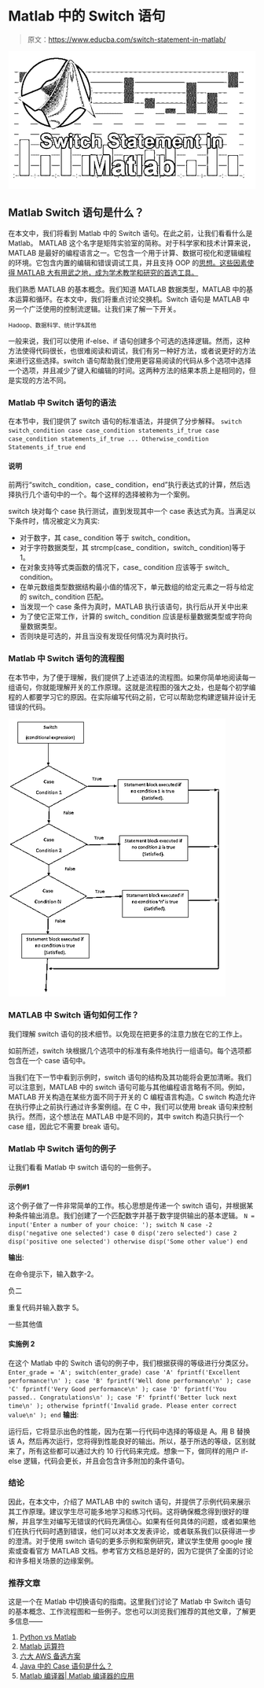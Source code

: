 # Matlab 中的 Switch 语句

> 原文：<https://www.educba.com/switch-statement-in-matlab/>

![Switch Statement in Matlab](img/fa90a1dd2d9e9ea1447601ba7d638941.png)



## Matlab Switch 语句是什么？

在本文中，我们将看到 Matlab 中的 Switch 语句。在此之前，让我们看看什么是 Matlab。
MATLAB 这个名字是矩阵实验室的简称。对于科学家和技术计算来说，MATLAB 是最好的编程语言之一。它包含一个用于计算、数据可视化和逻辑编程的环境。它包含内置的编辑和错误调试工具，并且支持 OOP 的[思想。这些因素使得 MATLAB 大有用武之地，成为学术教学和研究的首选工具。](https://www.educba.com/what-is-oop/)

我们熟悉 MATLAB 的基本概念。我们知道 MATLAB 数据类型，MATLAB 中的基本运算和循环。在本文中，我们将重点讨论交换机。Switch 语句是 MATLAB 中另一个广泛使用的控制流逻辑。让我们来了解一下开关。

<small>Hadoop、数据科学、统计学&其他</small>

一般来说，我们可以使用 if-else、if 语句创建多个可选的选择逻辑。然而，这种方法使得代码很长，也很难阅读和调试，我们有另一种好方法，或者说更好的方法来进行这些选择。switch 语句帮助我们使用更容易阅读的代码从多个选项中选择一个选项，并且减少了键入和编辑的时间。这两种方法的结果本质上是相同的，但是实现的方法不同。

### Matlab 中 Switch 语句的语法

在本节中，我们提供了 switch 语句的标准语法，并提供了分步解释。
`switch switch_condition
case case_condition
statements_if_true
case case_condition
statements_if_true
...
Otherwise_condition
Statements_if_true
end`

#### 说明

前两行“switch_ condition，case_ condition，end”执行表达式的计算，然后选择执行几个语句中的一个。每个这样的选择被称为一个案例。

switch 块对每个 case 执行测试，直到发现其中一个 case 表达式为真。当满足以下条件时，情况被定义为真实:

*   对于数字，其 case_ condition 等于 switch_ condition。
*   对于字符数据类型，其 strcmp(case_ condition，switch_ condition)等于 1。
*   在对象支持等式类函数的情况下，case_ condition 应该等于 switch_ condition。
*   在单元数组类型数据结构最小值的情况下，单元数组的给定元素之一将与给定的 switch_ condition 匹配。
*   当发现一个 case 条件为真时，MATLAB 执行该语句，执行后从开关中出来
*   为了使它正常工作，计算的 switch_ condition 应该是标量数据类型或字符向量数据类型。
*   否则块是可选的，并且当没有发现任何情况为真时执行。

### Matlab 中 Switch 语句的流程图

在本节中，为了便于理解，我们提供了上述语法的流程图。如果你简单地阅读每一组语句，你就能理解开关的工作原理。这就是流程图的强大之处，也是每个初学编程的人都要学习它的原因。在实际编写代码之前，它可以帮助您构建逻辑并设计无错误的代码。

![Switch Statement in Matlab 2 (flow chart)](img/403bd05137c5da5c1d99a96f2e31c949.png)



### MATLAB 中 Switch 语句如何工作？

我们理解 switch 语句的技术细节。以免现在把更多的注意力放在它的工作上。

如前所述，switch 块根据几个选项中的标准有条件地执行一组语句。每个选项都包含在一个 case 语句中。

当我们在下一节中看到示例时，switch 语句的结构及其功能将会更加清晰。我们可以注意到，MATLAB 中的 switch 语句可能与其他编程语言略有不同。例如，MATLAB 开关构造在某些方面不同于开关的 C 编程语言构造。C switch 构造允许在执行停止之前执行通过许多案例组。在 C 中，我们可以使用 break 语句来控制执行。然而，这个想法在 MATLAB 中是不同的，其中 switch 构造只执行一个 case 组，因此它不需要 break 语句。

### Matlab 中 Switch 语句的例子

让我们看看 Matlab 中 switch 语句的一些例子。

#### 示例#1

这个例子做了一件非常简单的工作。核心思想是传递一个 switch 语句，并根据某种条件输出消息。我们创建了一个匹配数字并基于数字提供输出的基本逻辑。
`N = input('Enter a number of your choice: ');
switch N
case -2
disp('negative one selected')
case 0
disp('zero selected')
case 2
disp('positive one selected')
otherwise
disp('Some other value')
end`

**输出**:

在命令提示下，输入数字-2。

负二

重复代码并输入数字 5。

一些其他值

#### 实施例 2

在这个 Matlab 中的 Switch 语句的例子中，我们根据获得的等级进行分类区分。
`Enter_grade = 'A';
switch(enter_grade)
case 'A'
fprintf('Excellent performance!\n' );
case 'B'
fprintf('Well done performance\n' );
case 'C'
fprintf('Very Good performance\n' );
case 'D'
fprintf('You passed.. Congratulations\n' );
case 'F'
fprintf('Better luck next time\n' );
otherwise
fprintf('Invalid grade. Please enter correct value\n' );
end` 
**输出**:

运行后，它将显示出色的性能，因为在第一行代码中选择的等级是 A。用 B 替换该 A，然后再次运行，您将得到性能良好的输出。所以，基于所选的等级，区别就来了，所有这些都可以通过大约 10 行代码来完成。想象一下，做同样的用户 if-else 逻辑，代码会更长，并且会包含许多附加的条件语句。

### 结论

因此，在本文中，介绍了 MATLAB 中的 switch 语句，并提供了示例代码来展示其工作原理。建议学生尽可能多地学习和练习代码。这将确保概念得到很好的理解，并且学生对编写无错误的代码充满信心。如果有任何具体的问题，或者如果他们在执行代码时遇到错误，他们可以对本文发表评论，或者联系我们以获得进一步的澄清。对于使用 switch 语句的更多示例和案例研究，建议学生使用 google 搜索或查看官方 MATLAB 文档。参考官方文档总是好的，因为它提供了全面的讨论和许多相关场景的边缘案例。

### 推荐文章

这是一个在 Matlab 中切换语句的指南。这里我们讨论了 Matlab 中 Switch 语句的基本概念、工作流程图和一些例子。您也可以浏览我们推荐的其他文章，了解更多信息——

1.  [Python vs Matlab](https://www.educba.com/python-vs-matlab/)
2.  [Matlab 运算符](https://www.educba.com/matlab-operators/)
3.  [六大 AWS 备选方案](https://www.educba.com/aws-alternatives/)
4.  [Java 中的 Case 语句是什么？](https://www.educba.com/case-statement-in-java/)
5.  [Matlab 编译器| Matlab 编译器的应用](https://www.educba.com/matlab-compiler/)





